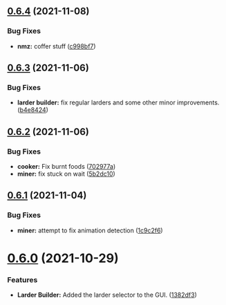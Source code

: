 ## [0.6.4](https://github.com/Torwent/FreeWaspBots/compare/v0.6.3...v0.6.4) (2021-11-08)


### Bug Fixes

* **nmz:** coffer stuff ([c998bf7](https://github.com/Torwent/FreeWaspBots/commit/c998bf72b4db1aaf41ad0bae16fd416a5a90bd0d))



## [0.6.3](https://github.com/Torwent/FreeWaspBots/compare/v0.6.2...v0.6.3) (2021-11-06)


### Bug Fixes

* **larder builder:** fix regular larders and some other minor improvements. ([b4e8424](https://github.com/Torwent/FreeWaspBots/commit/b4e8424e6974997b5edd8c24c4ead4ac80fbaf1f))



## [0.6.2](https://github.com/Torwent/FreeWaspBots/compare/v0.6.1...v0.6.2) (2021-11-06)


### Bug Fixes

* **cooker:** Fix burnt foods ([702977a](https://github.com/Torwent/FreeWaspBots/commit/702977af4587dcc69cf64ba60059438ea1df8232))
* **miner:** fix stuck on wait ([5b2dc10](https://github.com/Torwent/FreeWaspBots/commit/5b2dc10d947a6eea1ab372bf327784b51a663d8b))



## [0.6.1](https://github.com/Torwent/FreeWaspBots/compare/v0.6.0...v0.6.1) (2021-11-04)


### Bug Fixes

* **miner:** attempt to fix animation detection ([1c9c2f6](https://github.com/Torwent/FreeWaspBots/commit/1c9c2f6c8cd48604c014f8d83cc22bcbebb43288))



# [0.6.0](https://github.com/Torwent/FreeWaspBots/compare/v0.5.0...v0.6.0) (2021-10-29)


### Features

* **Larder Builder:** Added the larder selector to the GUI. ([1382df3](https://github.com/Torwent/FreeWaspBots/commit/1382df3303e36b195ffd89283dccaa880e2ac0cb))



